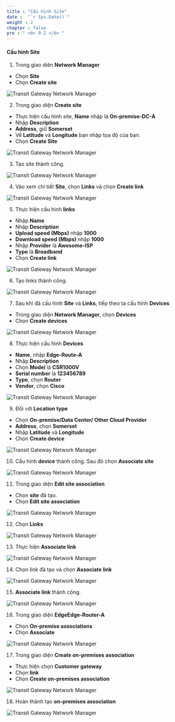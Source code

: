 ```yaml
---
title : "Cấu hình Site"
date :  "`r Sys.Date()`" 
weight : 2
chapter : false
pre : " <b> 9.2 </b> "
---
```


#### Cấu hình Site

1. Trong giao diẽn **Network Manager**

- Chọn **Site**
- Chọn **Create site**

![Transit Gateway Network Manager](/images/TGWNetworkManager/00013.png?featherlight=false&width=90pc)

2. Trong giao diện **Create site**

- Thực hiện cấu hình site, **Name** nhập là **On-premise-DC-A**
- Nhập **Description**
- **Address**, giữ **Somerset**
- Về **Latitude** và **Longitude** bạn nhập tọa độ của bạn.
- Chọn **Create Site**

![Transit Gateway Network Manager](/images/TGWNetworkManager/00014.png?featherlight=false&width=90pc)

3. Tạo site thành công.

![Transit Gateway Network Manager](/images/TGWNetworkManager/00015.png?featherlight=false&width=90pc)

4. Vào xem chi tiết **Site**, chọn **Links** và chọn **Create link**

![Transit Gateway Network Manager](/images/TGWNetworkManager/00016.png?featherlight=false&width=90pc)

5. Thực hiện cấu hình **links**

- Nhập **Name**
- Nhập **Description**
- **Upload speed (Mbps)** nhập **1000**
- **Download speed (Mbps)** nhập **1000**
- Nhập **Provider** là **Awesome-ISP**
- **Type** là **Broadband**
- Chọn **Create link**

![Transit Gateway Network Manager](/images/TGWNetworkManager/00017.png?featherlight=false&width=90pc)

6. Tạo links thành công.

![Transit Gateway Network Manager](/images/TGWNetworkManager/00020.png?featherlight=false&width=90pc)

7. Sau khi đã cấu hình **Site** và **Links**, tiếp theo ta cấu hình **Devices**

- Trong giao diện **Network Manager**, chọn **Devices**
- Chọn **Create devices**

![Transit Gateway Network Manager](/images/TGWNetworkManager/00021.png?featherlight=false&width=90pc)

8. Thực hiện cấu hình **Devices**

- **Name**, nhập **Edge-Route-A**
- Nhập **Description**
- Chọn **Model** là **CSR1000V**
- **Serial number** là **123456789**
- **Type**, chọn **Router**
- **Vendor**, chọn **Cisco**

![Transit Gateway Network Manager](/images/TGWNetworkManager/00022.png?featherlight=false&width=90pc)

9. Đối với **Location type**

- Chọn **On-premise/Data Center/ Other Cloud Provider**
- **Address**, chọn **Somerset**
- Nhập **Latitude** và **Longitude**
- Chọn **Create device**

![Transit Gateway Network Manager](/images/TGWNetworkManager/00023.png?featherlight=false&width=90pc)

10. Cấu hình **device** thành công. Sau đó chọn **Associate site**

![Transit Gateway Network Manager](/images/TGWNetworkManager/00024.png?featherlight=false&width=90pc)

11. Trong giao diện **Edit site association**

- Chọn **site** đã tạo.
- Chọn **Edit site association**

![Transit Gateway Network Manager](/images/TGWNetworkManager/00025.png?featherlight=false&width=90pc)

12. Chọn **Links**

![Transit Gateway Network Manager](/images/TGWNetworkManager/00026.png?featherlight=false&width=90pc)

13. Thực hiện **Associate link**

![Transit Gateway Network Manager](/images/TGWNetworkManager/00027.png?featherlight=false&width=90pc)

14. Chọn link đã tạo và chọn **Associate link**

![Transit Gateway Network Manager](/images/TGWNetworkManager/00028.png?featherlight=false&width=90pc)

15. **Associate link** thành công.

![Transit Gateway Network Manager](/images/TGWNetworkManager/00029.png?featherlight=false&width=90pc)

16. Trong giao diện **EdgeEdge-Router-A**

- Chọn **On-premise associations**
- Chọn **Associate**

![Transit Gateway Network Manager](/images/TGWNetworkManager/00030.png?featherlight=false&width=90pc)

17. Trong giao diện **Create on-premises association**

- Thực hiện chọn **Customer gateway**
- Chọn **link**
- Chọn **Create on-premises association**

![Transit Gateway Network Manager](/images/TGWNetworkManager/00031.png?featherlight=false&width=90pc)

18.  Hoàn thành tạo **on-premises association**

![Transit Gateway Network Manager](/images/TGWNetworkManager/00032.png?featherlight=false&width=90pc)

